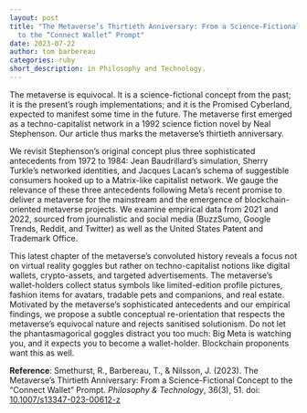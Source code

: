 ```yaml
---
layout: post
title: "The Metaverse’s Thirtieth Anniversary: From a Science-Fictional Concept
  to the “Connect Wallet” Prompt"
date: 2023-07-22
author: tom barbereau
categories: ruby
short_description: in Philosophy and Technology.
---
```

The metaverse is equivocal. It is a science-fictional concept from the past; it is the present’s rough implementations; and it is the Promised Cyberland, expected to manifest some time in the future. The metaverse first emerged as a techno-capitalist network in a 1992 science fiction novel by Neal Stephenson. Our article thus marks the metaverse’s thirtieth anniversary.

We revisit Stephenson’s original concept plus three sophisticated antecedents from 1972 to 1984: Jean Baudrillard’s simulation, Sherry Turkle’s networked identities, and Jacques Lacan’s schema of suggestible consumers hooked up to a Matrix-like capitalist network. We gauge the relevance of these three antecedents following Meta’s recent promise to deliver a metaverse for the mainstream and the emergence of blockchain-oriented metaverse projects. We examine empirical data from 2021 and 2022, sourced from journalistic and social media (BuzzSumo, Google Trends, Reddit, and Twitter) as well as the United States Patent and Trademark Office.

This latest chapter of the metaverse’s convoluted history reveals a focus not on virtual reality goggles but rather on techno-capitalist notions like digital wallets, crypto-assets, and targeted advertisements. The metaverse’s wallet-holders collect status symbols like limited-edition profile pictures, fashion items for avatars, tradable pets and companions, and real estate. Motivated by the metaverse’s sophisticated antecedents and our empirical findings, we propose a subtle conceptual re-orientation that respects the metaverse’s equivocal nature and rejects sanitised solutionism. Do not let the phantasmagorical goggles distract you too much: Big Meta is watching you, and it expects you to become a wallet-holder. Blockchain proponents want this as well.

**Reference**: Smethurst, R., Barbereau, T., & Nilsson, J. (2023). The Metaverse’s Thirtieth Anniversary: From a Science-Fictional Concept to the “Connect Wallet” Prompt. _Philosophy & Technology_, 36(3), 51. doi: [10.1007/s13347-023-00612-z](https://doi.org/10.1007/s13347-023-00612-z)